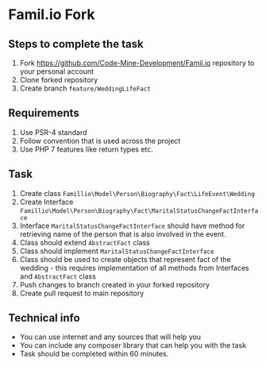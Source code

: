 # Famil.io Fork

## Steps to complete the task
1. Fork https://github.com/Code-Mine-Development/Famil.io repository to your personal account
2. Clone forked repository 
3. Create branch `feature/WeddingLifeFact`

## Requirements
1. Use PSR-4 standard
2. Follow convention that is used across the project
3. Use PHP 7 features like return types etc.

## Task
1. Create class `Famillio\Model\Person\Biography\Fact\LifeEvent\Wedding`
2. Create Interface `Famillio\Model\Person\Biography\Fact\MaritalStatusChangeFactInterface`
3. Interface `MaritalStatusChangeFactInterface` should have method for retrieving name of the person that is also involved in the event.
4. Class should extend `AbstractFact` class
5. Class should implement `MaritalStatusChangeFactInterface`
6. Class should be used to create objects that represent fact of the wedding - this requires implementation of all methods from Interfaces and `AbstractFact` class
7. Push changes to branch created in your forked repository
8. Create pull request to main repository


## Technical info
- You can use internet and any sources that will help you
- You can include any composer library that can help you with the task
- Task should be completed within 60 minutes.
